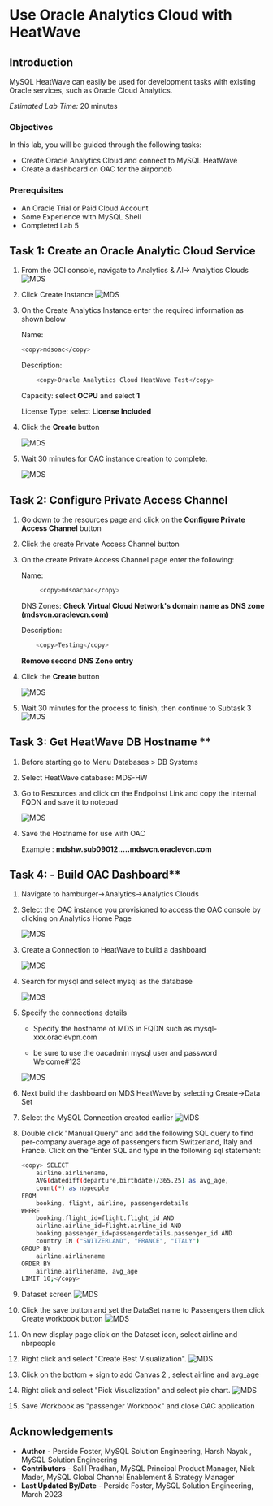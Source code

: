 # Use Oracle Analytics Cloud with HeatWave

## Introduction

MySQL HeatWave can easily be used for development tasks with existing Oracle services, such as Oracle Cloud Analytics.

_Estimated Lab Time:_ 20 minutes

### Objectives

In this lab, you will be guided through the following tasks:

- Create Oracle Analytics Cloud and connect to MySQL HeatWave
- Create a dashboard on OAC for the airportdb

### Prerequisites

- An Oracle Trial or Paid Cloud Account
- Some Experience with MySQL Shell
- Completed Lab 5

## Task 1:  Create an Oracle Analytic Cloud Service

1. From the OCI console, navigate to Analytics & AI-> Analytics Clouds
 ![MDS](./images/15oac01.png " ")

2. Click Create Instance
 ![MDS](./images/15oac02.png " ")

3. On the Create Analytics Instance enter the required information as shown below

    Name:

    ```bash
    <copy>mdsoac</copy> 
    ```

    Description:

    ```bash
        <copy>Oracle Analytics Cloud HeatWave Test</copy>
    ```

    Capacity: select **OCPU** and select **1**

    License Type: select **License Included**

4. Click the **Create** button

    ![MDS](./images/15oac03.png " ")

5. Wait 30 minutes for OAC instance creation to complete.

    ![MDS](./images/15oac04.png " ")

## Task 2: Configure Private Access Channel

1. Go down to the resources page and click on the **Configure Private Access Channel**  button

2. Click the create Private Access Channel button

3. On the create Private Access Channel page enter the following:

    Name:

    ```bash
         <copy>mdsoacpac</copy>
    ```

    DNS Zones:
    **Check Virtual Cloud Network's domain name as DNS zone (mdsvcn.oraclevcn.com)**

    Description:

    ```bash
        <copy>Testing</copy>
    ```

    **Remove second  DNS Zone entry**

4. Click the **Create** button

    ![MDS](./images/15oac05.png " ")

5. Wait 30 minutes for the process to finish, then continue to Subtask 3
![MDS](./images/15oac06.png " ")

## Task 3: Get HeatWave DB Hostname **

1. Before starting go to Menu Databases > DB Systems

2. Select HeatWave database: MDS-HW  

3. Go to Resources and click on the Endpoinst Link and  copy the Internal FQDN and save it to notepad

    ![MDS](./images/mysql_db_hostpng.png "MySQL ndpoinst ")

4. Save the Hostname for use with OAC

    Example : **mdshw.sub09012.....mdsvcn.oraclevcn.com**

## Task 4: - Build OAC Dashboard**

1. Navigate to hamburger->Analytics->Analytics Clouds

2. Select the OAC instance you provisioned to access the OAC console by clicking on Analytics Home Page

    ![MDS](./images/15oac07.png " ")

3. Create a Connection to HeatWave to build a dashboard

    ![MDS](./images/mysql_create_connector.png " ")

4. Search for mysql and select mysql as the database

    ![MDS](./images/15oac09.png " ")

5. Specify the connections details

    - Specify the hostname of MDS in FQDN such as mysql-xxx.oraclevpn.com

    - be sure to use the oacadmin mysql user and password Welcome#123

    ![MDS](./images/mysql_config_connector.png "config connector ")

6. Next build the dashboard on MDS HeatWave by selecting Create->Data Set
7. Select the MySQL Connection created earlier
    ![MDS](./images/mysql_new_dataset.png "config new dataset ")

8. Double click "Manual Query" and add the following SQL query to find per-company average age of passengers from Switzerland, Italy and France. Click on the “Enter SQL and type in the following sql statement:

    ```bash  
    <copy> SELECT
        airline.airlinename,
        AVG(datediff(departure,birthdate)/365.25) as avg_age,
        count(*) as nbpeople
    FROM
        booking, flight, airline, passengerdetails
    WHERE
        booking.flight_id=flight.flight_id AND
        airline.airline_id=flight.airline_id AND
        booking.passenger_id=passengerdetails.passenger_id AND
        country IN ("SWITZERLAND", "FRANCE", "ITALY")
    GROUP BY
        airline.airlinename
    ORDER BY
        airline.airlinename, avg_age
    LIMIT 10;</copy>
    ```

9. Dataset screen
    ![MDS](./images/mysql_new_dataset_sql.png "add sql to dataset ")

10. Click the  save button and set the DataSet name to Passengers then click Create workbook button
    ![MDS](./images/mysql_new_dataset_sql_name_sql.png "save workbook")

11. On new display page  click on the Dataset icon, select airline and nbrpeople
12. Right click and select "Create Best Visualization".
    ![MDS](./images/mysql_new_dataset_sql_bar.png "bar chart ")

13. Click on the bottom + sign to add Canvas 2 , select airline and avg_age
14. Right click and select "Pick Visualization" and select pie chart.
    ![MDS](./images/mysql_new_dataset_sql_pie.png "pie chart ")

15. Save Workbook as "passenger Workbook" and close OAC application


## Acknowledgements
* **Author** - Perside Foster, MySQL Solution Engineering, Harsh Nayak , MySQL Solution Engineering 
* **Contributors** - Salil Pradhan, MySQL Principal Product Manager,  Nick Mader, MySQL Global Channel Enablement & Strategy Manager
* **Last Updated By/Date** - Perside Foster, MySQL Solution Engineering, March 2023